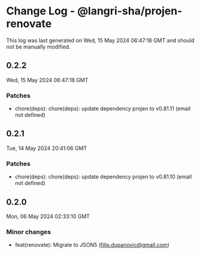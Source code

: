 # Change Log - @langri-sha/projen-renovate

This log was last generated on Wed, 15 May 2024 06:47:18 GMT and should not be manually modified.

<!-- Start content -->

## 0.2.2

Wed, 15 May 2024 06:47:18 GMT

### Patches

- chore(deps): chore(deps): update dependency projen to v0.81.11 (email not defined)

## 0.2.1

Tue, 14 May 2024 20:41:06 GMT

### Patches

- chore(deps): chore(deps): update dependency projen to v0.81.10 (email not defined)

## 0.2.0

Mon, 06 May 2024 02:33:10 GMT

### Minor changes

- feat(renovate): Migrate to JSON5 (filip.dupanovic@gmail.com)
